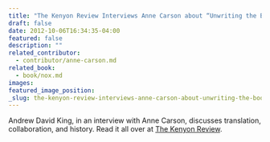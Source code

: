 ```yaml
---
title: "The Kenyon Review Interviews Anne Carson about “Unwriting the Books of the Dead”"
draft: false
date: 2012-10-06T16:34:35-04:00
featured: false
description: ""
related_contributor:
  - contributor/anne-carson.md
related_book:
  - book/nox.md
images:
featured_image_position: 
_slug: the-kenyon-review-interviews-anne-carson-about-unwriting-the-books-of-the-dead
---
```


Andrew David King, in an interview with Anne Carson, discusses translation, collaboration, and history. Read it all over at [The Kenyon Review](http://www.kenyonreview.org/2012/10/anne-carson-robert-currie-interview/).

